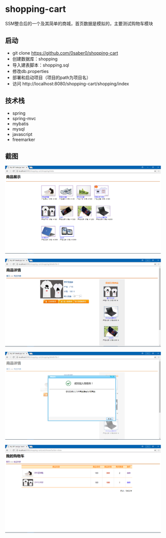 # shopping-cart
SSM整合后的一个及其简单的商城，首页数据是模拟的，主要测试购物车模块

## 启动

- git clone https://github.com/0saber0/shopping-cart
- 创建数据库：shopping
- 导入建表脚本：shopping.sql
- 修改db.properties
- 部署和启动项目（项目的path为项目名）
- 访问 http://localhost:8080/shopping-cart/shopping/index

## 技术栈

- spring
- spring-mvc
- mybatis
- mysql
- javascript
- freemarker

## 截图

![](Screenshot/1.png)

![](Screenshot/2.png)

![](Screenshot/3.png)

![](Screenshot/4.png)
